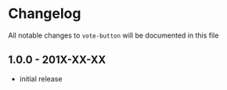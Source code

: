 # Changelog

All notable changes to `vote-button` will be documented in this file

## 1.0.0 - 201X-XX-XX

- initial release
